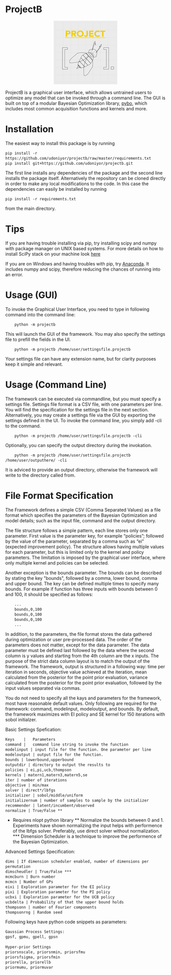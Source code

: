 # ProjectB

<p align="center">
  <img src="https://github.com/udoniyor/projectb/raw/master/logo.png" alt="ProjectB Logo"/>
</p>


ProjectB is a graphical user interface, which allows untrained users to optimize any model that can be
invoked through a command line. The GUI is built on top of a modular Bayesian Optimization library, [pybo](https://github.com/mwhoffman/pybo),
which includes most common acquisition functions and kernels and more.

Installation
============

The easiest way to install this package is by running

    pip install -r https://github.com/udoniyor/projectb/raw/master/requirements.txt
    pip install git+https://github.com/udoniyor/projectb.git

The first line installs any dependencies of the package and the second line
installs the package itself. Alternatively the repository can be cloned directly
in order to make any local modifications to the code. In this case the
dependencies can easily be installed by running

    pip install -r requirements.txt

from the main directory.

Tips
============
If you are having trouble installing via pip, try installing scipy and numpy with package manager on UNIX based systems. For more details on how to
install SciPy stack on your machine look [here](http://www.scipy.org/install.html)

If you are on Windows and having troubles with pip, try [Anaconda](http://continuum.io/downloads). It includes numpy and scipy, therefore
reducing the chances of running into an error.

Usage (GUI)
============
To invoke the Graphical User Interface, you need to type in following command into the command line:
	
		python -m projectb

This will launch the GUI of the framework. You may also specify the settings file to prefill the fields in the UI.

		python -m projectb /home/user/settingsfile.projectb

Your settings file can have any extension name, but for clarity purposes keep it simple and relevant. 

Usage (Command Line)
============
The framework can be executed via commandline, but you must specify a settings file. Settings file format is a CSV file, with one parameters per line. You will find the specification for the settings file in the next section. Alternatively, you may create a settings file via the GUI by exporting the settings defined in the UI. To invoke the command line, you simply add -cli to the command.

		python -m projectb /home/user/settingsfile.projectb -cli

Optionally, you can specify the output directory during the invokation.

		python -m projectb /home/user/settingsfile.projectb /home/user/outputhere/ -cli

It is adviced to provide an output directory, otherwise the framework will write to the directory called from. 

File Format Specification 
============
The Framework defines a simple CSV (Comma Separated Values) as a file format which specifies the parameters of the Bayesian Optimization and model details; such as the input file, command and the output directory. 

The file structure follows a simple pattern, each line stores only one parameter. First value is the parameter key, for example “policies”; followed by the value of the parameter, separated by a comma such as “ei” (expected improvement policy). The structure allows having multiple values for each parameter, but this is limited only to the kernel and policy parameters. The limitation is imposed by the graphical user interface, where only multiple kernel and policies can be selected.

Another exception is the bounds parameter. The bounds can be described by stating the key "bounds", followed by a comma, lower bound, comma and upper bound. The key can be defined multiple times to specify many bounds. For example if function has three inputs with bounds between 0 and 100, it should be specified as follows:

		...
		bounds,0,100
		bounds,0,100
		bounds,0,100
		...

In addition, to the parameters, the file format stores the data gathered during optimization or user pre-processed data. The order of the parameters does not matter, except for the data parameter. The data parameter must be defined last followed by the data where the second column is y values and starting from the 4th column are the x inputs. The purpose of the strict data column layout is to match the output of the framework. The framework, output is structured in a following way: time per iteration in seconds, objective value achieved at the iteration, mean calculated from the posterior for the point prior evaluation, variance calculated from the posterior for the point prior evaluation, followed by the input values separated via commas. 

You do not need to specify all the kays and parameters for the framework, most have reasonable default values. Only following are required for the framework: command, modelinput, modeloutput, and bounds. By default, the framework maximizes with EI policy and SE kernel for 150 iterations with sobol initialzer.

Basic Settings Spefication:
	
	Keys	|	Parameters
	command |	command line string to invoke the function
	modelinput | input file for the function. One parameter per line
	modeloutput | output file for the function.
	bounds | lowerbound,upperbound
	outputdir | directory to output the results to
	policies | ei,pi,ucb,thompson
	kernels | matern1,matern3,matern5,se
	iter | number of iterations
	objective | min/max
	solver | direct*/lbfgs 
	initializer | sobol/middle/uniform
	initializernum | number of samples to sample by the initializer
	recommender | latent/incumbent/observed
	normalize | True/False **


* Requires nlopt python library
** Normalize the bounds between 0 and 1. Experiments have shown normalizing the input helps
with performence of the lbfgs solver. Preferably, use direct solver without normalization. 
*** Dimension Scheduler is a technique to improve the performence of the Bayesian Optimization. 

Advanced Settings Specification:
	
	dims | If dimension scheduler enabled, number of dimensions per permutation
	dimscheudler | True/False ***
	mcmcburn | Burn number
	mcmcn | Number of GPs
	eixi | Exploration parameter for the EI policy
	pixi | Exploration parameter for the PI policy
	ucbxi | Exploration parameter for the UCB policy
	ucbdelta | Probability of that the upper bound holds
	thompsonn | number of Fourier components
	thompsonrng | Random seed

Following keys have python code snippets as parameters:
	
	Gaussian Process Settings:
	gpsf, gpmu, gpell, gpsn

	Hyper-prior Settings
	priorsnscale, priorsnmin, priorsfmu
	priorsfsigma, priorsfmin 
	priorella, priorellb
	priormumu, priormuvar

